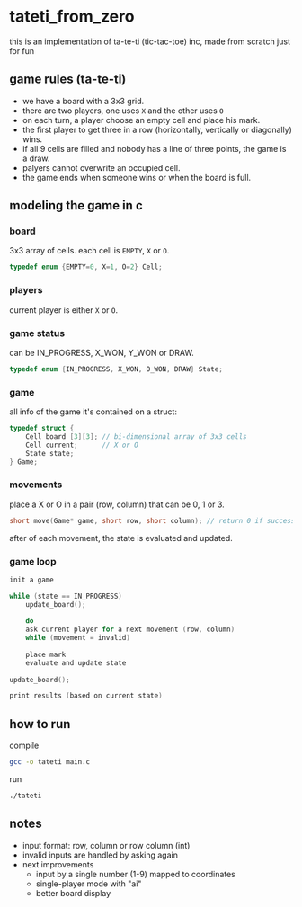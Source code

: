 # tateti_from_zero
this is an implementation of ta-te-ti (tic-tac-toe) inc, made from scratch just for fun

## game rules (ta-te-ti)

* we have a board with a 3x3 grid.
* there are two players, one uses `X` and the other uses `O`
* on each turn, a player choose an empty cell and place his mark.
* the first player to get three in a row (horizontally, vertically or diagonally) wins.
* if all 9 cells are filled and nobody has a line of three points, the game is a draw.
* palyers cannot overwrite an occupied cell.
* the game ends when someone wins or when the board is full.

## modeling the game in c

### board
3x3 array of cells. each cell is `EMPTY`, `X` or `O`.

```c
typedef enum {EMPTY=0, X=1, O=2} Cell;
```

### players
current player is either `X` or `O`.

### game status
can be IN_PROGRESS, X_WON, Y_WON or DRAW.
```c
typedef enum {IN_PROGRESS, X_WON, O_WON, DRAW} State;
```

### game
all info of the game it's contained on a struct:

```c
typedef struct {
    Cell board [3][3]; // bi-dimensional array of 3x3 cells
    Cell current;      // X or O
    State state;
} Game;

```

### movements 
place a X or O in a pair (row, column) that can be 0, 1 or 3.
```c
short move(Game* game, short row, short column); // return 0 if success, 1 if its a illegal movement
```
after of each movement, the state is evaluated and updated.

### game loop

```c
init a game

while (state == IN_PROGRESS)
    update_board();
    
    do
    ask current player for a next movement (row, column)
    while (movement = invalid)
    
    place mark
    evaluate and update state
    
update_board();

print results (based on current state)
```


## how to run

compile
```sh
gcc -o tateti main.c
```

run
```sh
./tateti
```


## notes
* input format: row, column or row column (int)
* invalid inputs are handled by asking again
* next improvements
    - input by a single number (1-9) mapped to coordinates
    - single-player mode with "ai"
    - better board display

